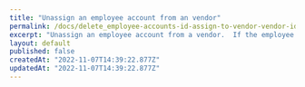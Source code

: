 ```yaml
---
title: "Unassign an employee account from an vendor"
permalink: /docs/delete_employee-accounts-id-assign-to-vendor-vendor-id
excerpt: "Unassign an employee account from a vendor.  If the employee account is not assigned, returns 204"
layout: default
published: false
createdAt: "2022-11-07T14:39:22.877Z"
updatedAt: "2022-11-07T14:39:22.877Z"
---
```

